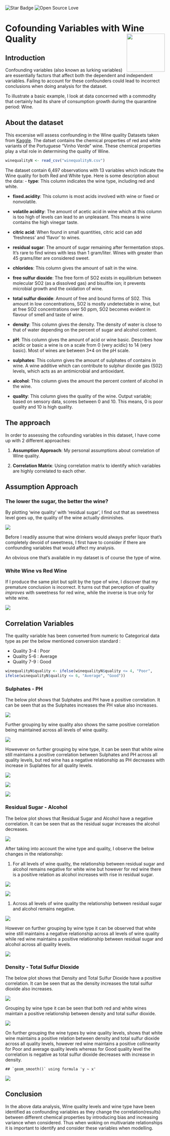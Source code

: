 ![Star Badge](https://img.shields.io/static/v1?label=%F0%9F%8C%9F&message=If%20Useful&style=style=flat&color=BC4E99)
![Open Source Love](https://badges.frapsoft.com/os/v1/open-source.svg?v=103)

# Cofounding Variables with Wine Quality <img src="img/wine.jpg" align="right" width="120" />

## Introduction

Confounding variables (also known as lurking variables) are essentially
factors that affect both the dependent and independent variables.
Failing to account for these confounders could lead to incorrect
conclusions when doing analysis for the dataset.

To illustrate a basic example, I look at data concerned with a commodity
that certainly had its share of consumption growth during the quarantine
period: Wine.

## About the dataset

This excersise will assess confounding in the Wine quality Datasets
taken from [Kaggle](https://www.kaggle.com/rajyellow46/wine-quality).
The datset contains the chemical properties of red and white variants of
the Portuguese “Vinho Verde” wine. These chemical properties play a
vital role in determining the quality of Wine.

``` r
winequalityN <- read_csv("winequalityN.csv")
```

The dataset contain 6,497 observations with 13 variables which indicate
the Wine quality for both Red and White type. Here is some description
about the data: - **type**: This column indicates the wine type,
including red and white.

-   **fixed.acidity**: This column is most acids involved with wine or
    fixed or nonvolatile.

-   **volatile acidity**: The amount of acetic acid in wine which at
    this column is too high of levels can lead to an unpleasant. This
    means is wine contains the high vinegar taste.

-   **citric acid**: When found in small quantities, citric acid can add
    ‘freshness’ and ‘flavor’ to wines.

-   **residual sugar**: The amount of sugar remaining after fermentation
    stops. It’s rare to find wines with less than 1 gram/liter. Wines
    with greater than 45 grams/liter are considered sweet.

-   **chlorides**: This column gives the amount of salt in the wine.

-   **free sulfur dioxide**: The free form of SO2 exists in equilibrium
    between molecular SO2 (as a dissolved gas) and bisulfite ion; it
    prevents microbial growth and the oxidation of wine.

-   **total sulfur dioxide**: Amount of free and bound forms of S02.
    This amount in low concentrations, SO2 is mostly undetectable in
    wine, but at free SO2 concentrations over 50 ppm, SO2 becomes
    evident in flavour of smell and taste of wine.

-   **density**: This column gives the density. The density of water is
    close to that of water depending on the percent of sugar and alcohol
    content.

-   **pH**: This column gives the amount of acid or wine basic.
    Describes how acidic or basic a wine is on a scale from 0 (very
    acidic) to 14 (very basic). Most of wines are between 3\*4 on the pH
    scale.

-   **sulphates**: This column gives the amount of sulphates of contains
    in wine. A wine additive which can contribute to sulphur dioxide gas
    (S02) levels, which acts as an antimicrobial and antioxidant.

-   **alcohol**: This column gives the amount the percent content of
    alcohol in the wine.

-   **quality**: This column gives the quality of the wine. Output
    variable; based on sensory data, scores between 0 and 10. This
    means, 0 is poor quality and 10 is high quality.

## The approach

In order to assessing the cofounding variables in this dataset, I have
come up with 2 different approaches:

1.  **Assumption Approach**: My personal assumptions about correlation
    of Wine quality.

2.  **Correlation Matrix**: Using correlation matrix to identify which
    variables are highly correlated to each other.

## Assumption Approach

### The lower the sugar, the better the wine?

By plotting ‘wine quality’ with ‘residual sugar’, I find out that as
sweetness level goes up, the quality of the wine actually diminishes.

![](img/figure-markdown_github/unnamed-chunk-4-1.png)

Before I readily assume that wine drinkers would always prefer liquor
that’s completely devoid of sweetness, I first have to consider if there
are confounding variables that would affect my analysis.

An obvious one that’s available in my dataset is of course the type of
wine.

### White Wine vs Red Wine

If I produce the same plot but split by the type of wine, I discover
that my premature conclusion is incorrect. It turns out that perception
of quality *improves* with sweetness for red wine, while the inverse is
true only for white wine.

![](img/figure-markdown_github/unnamed-chunk-5-1.png)

## Correlation Variables

The quality variable has been converted from numeric to Categorical data
type as per the below mentioned conversion standard :

-   Quality 3-4 : Poor
-   Quality 5-6 : Average
-   Quality 7-9 : Good

``` r
winequalityN$quality <- ifelse(winequalityN$quality <= 4, "Poor", 
ifelse(winequalityN$quality <= 6, "Average", "Good"))
```

### Sulphates - PH

The below plot shows that Sulphates and PH have a positive correlation.
It can be seen that as the Sulphates increases the PH value also
increases.

![](img/figure-markdown_github/unnamed-chunk-7-1.png)

Further grouping by wine quality also shows the same positive
correlation being maintained across all levels of wine quality.

![](img/figure-markdown_github/unnamed-chunk-8-1.png)

Howevever on further grouping by wine type, it can be seen that white
wine still maintains a positive correlation between Sulphates and PH
across all quality levels, but red wine has a negative relationship as
PH decreases with increase in Suplahtes for all quality levels.

![](img/figure-markdown_github/unnamed-chunk-9-1.png)

![](img/figure-markdown_github/unnamed-chunk-10-1.png)

![](img/figure-markdown_github/unnamed-chunk-11-1.png)

### Residual Sugar - Alcohol

The below plot shows that Residual Sugar and Alcohol have a negative
correlation. It can be seen that as the residual sugar increases the
alcohol decreases.

![](img/figure-markdown_github/unnamed-chunk-12-1.png)

After taking into account the wine type and quality, I observe the below
changes in the relationship:

1.  For all levels of wine quality, the relationship between residual
    sugar and alcohol remains negative for white wine but however for
    red wine there is a positive relation as alcohol increases with rise
    in residual sugar.

![](img/figure-markdown_github/unnamed-chunk-13-1.png)

![](img/figure-markdown_github/unnamed-chunk-14-1.png)

1.  Across all levels of wine quality the relationship between residual
    sugar and alcohol remains negative.

![](img/figure-markdown_github/unnamed-chunk-15-1.png)

However on further grouping by wine type it can be observed that white
wine still maintains a negative relationship across all levels of wine
quality while red wine maintains a positive relationship between
residual sugar and alcohol across all quality levels.

![](img/figure-markdown_github/unnamed-chunk-16-1.png)

### Density - Total Sulfur Dioxide

The below plot shows that Density and Total Sulfur Dioxide have a
positive correlation. It can be seen that as the density increases the
total sulfur dioxide also increases.

![](img/figure-markdown_github/unnamed-chunk-17-1.png)

Grouping by wine type it can be seen that both red and white wines
maintain a positive relationship between density and total sulfur
dioxide.

![](img/figure-markdown_github/unnamed-chunk-18-1.png)

On further grouping the wine types by wine quality levels, shows that
white wine maintains a positive relation between density and total
sulfur dioxide across all quality levels, however red wine maintains a
positive collinearity for Poor and average quality levels whereas for
Good quality level the correlation is negative as total sulfur dioxide
decreases with increase in density.

    ## `geom_smooth()` using formula 'y ~ x'

![](img/figure-markdown_github/unnamed-chunk-19-1.png)

## Conclusion

In the above data analysis, Wine quality levels and wine type have been
identified as confounding variables as they change the
correlation(results) between different chemical properties by
introducing bias and increasing variance when considered. Thus when
woking on multivariate relationships it is important to identify and
consider these variables when modelling.
